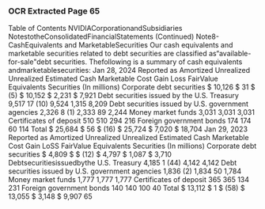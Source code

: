 ### OCR Extracted Page 65

Table of Contents
NVIDlACorporationandSubsidiaries
NotestotheConsolidatedFinancialStatements
(Continued)
Note8-CashEquivalents and MarketableSecurities
Our cash equivalents and marketable securities related to debt securities are classified as“available-for-sale"debt securities.
Thefollowing is a summary of cash equivalents andmarketablesecurities:
Jan 28, 2024
Reported as
Amortized
Unrealized
Unrealized
Estimated
Cash
Marketable
Cost
Gain
Loss
FairValue
Equivalents
Securities
(In millions)
Corporate debt securities
$
10,126
$
31
$
(5)
$
10,152
$
2,231
$
7,921
Debt securities issued by the
U.S. Treasury
9,517
17
(10)
9,524
1,315
8,209
Debt securities issued by U.S.
government agencies
2,326
8
(1)
2,333
89
2,244
Money market funds
3,031
3,031
3,031
Certificates of deposit
510
510
294
216
Foreign government bonds
174
174
60
114
Total
$
25,684
$
56
$
(16)
$
25,724
$
7,020
$
18,704
Jan 29, 2023
Reported as
Amortized
Unrealized
Unrealized
Estimated
Cash
Marketable
Cost
Gain
LoSS
FairValue
Equivalents
Securities
(In millions)
Corporate debt securities
$
4,809
$
$
(12) $
4,797
$
1,087
$
3,710
Debtsecuritiesissuedbythe
U.S. Treasury
4,185
1
(44)
4,142
4,142
Debt securities issued by U.S.
government agencies
1,836
(2)
1,834
50
1,784
Money market funds
1,777
1,777
1,777
Certificates of deposit
365
365
134
231
Foreign government bonds
140
140
100
40
Total
$
13,112
$
1
$
(58)
$
13,055
$
3,148
$
9,907
65